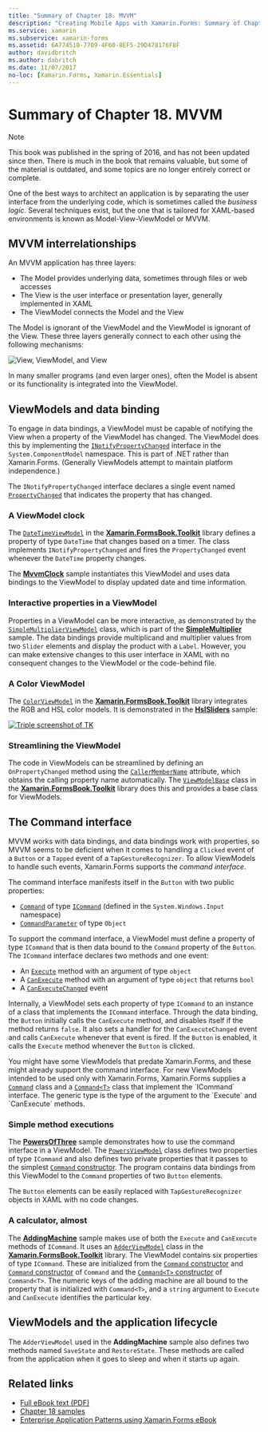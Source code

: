 ```yaml
---
title: "Summary of Chapter 18. MVVM"
description: "Creating Mobile Apps with Xamarin.Forms: Summary of Chapter 18. MVVM"
ms.service: xamarin
ms.subservice: xamarin-forms
ms.assetid: 6A774510-7709-4F60-8EF5-29D478176F8F
author: davidbritch
ms.author: dabritch
ms.date: 11/07/2017
no-loc: [Xamarin.Forms, Xamarin.Essentials]
---
```


# Summary of Chapter 18. MVVM

> [!NOTE]
> This book was published in the spring of 2016, and has not been updated since then. There is much in the book that remains valuable, but some of the material is outdated, and some topics are no longer entirely correct or complete.

One of the best ways to architect an application is by separating the user interface from the underlying code, which is sometimes called the *business logic*. Several techniques exist, but the one that is tailored for XAML-based environments is known as Model-View-ViewModel or MVVM.

## MVVM interrelationships

An MVVM application has three layers:

- The Model provides underlying data, sometimes through files or web accesses
- The View is the user interface or presentation layer, generally implemented in XAML
- The ViewModel connects the Model and the View

The Model is ignorant of the ViewModel and the ViewModel is ignorant of the View. These three layers generally connect to each other using the following mechanisms:

![View, ViewModel, and View](images/ch18fg03.png "MVVM")

In many smaller programs (and even larger ones), often the Model is absent or its functionality is integrated into the ViewModel.

## ViewModels and data binding

To engage in data bindings, a ViewModel must be capable of notifying the View when a property of the ViewModel has changed. The ViewModel does this by implementing the [`INotifyPropertyChanged`](xref:System.ComponentModel.INotifyPropertyChanged) interface in the `System.ComponentModel` namespace. This is part of .NET rather than Xamarin.Forms. (Generally ViewModels attempt to maintain platform independence.)

The `INotifyPropertyChanged` interface declares a single event named [`PropertyChanged`](xref:System.ComponentModel.INotifyPropertyChanged) that indicates the property that has changed.

### A ViewModel clock

The [`DateTimeViewModel`](https://github.com/xamarin/xamarin-forms-book-samples/blob/master/Libraries/Xamarin.FormsBook.Toolkit/Xamarin.FormsBook.Toolkit/DateTimeViewModel.cs) in the [**Xamarin.FormsBook.Toolkit**](https://github.com/xamarin/xamarin-forms-book-samples/tree/master/Libraries/Xamarin.FormsBook.Toolkit/Xamarin.FormsBook.Toolkit) library defines a property of type `DateTime` that changes based on a timer. The class implements `INotifyPropertyChanged` and fires the `PropertyChanged` event whenever the `DateTime` property changes.

The [**MvvmClock**](https://github.com/xamarin/xamarin-forms-book-samples/tree/master/Chapter18/MvvmClock) sample instantiates this ViewModel and uses data bindings to the ViewModel to display updated date and time information.

### Interactive properties in a ViewModel

Properties in a ViewModel can be more interactive, as demonstrated by the [`SimpleMultiplierViewModel`](https://github.com/xamarin/xamarin-forms-book-samples/blob/master/Chapter18/SimpleMultiplier/SimpleMultiplier/SimpleMultiplier/SimpleMultiplierViewModel.cs) class, which is part of the
[**SimpleMultiplier**](https://github.com/xamarin/xamarin-forms-book-samples/tree/master/Chapter18/SimpleMultiplier) sample. The data bindings provide multiplicand and multiplier values from two `Slider` elements and display the product with a `Label`. However, you can make extensive changes to this user interface in XAML with no consequent changes to the ViewModel or the code-behind file.

### A Color ViewModel

The
[`ColorViewModel`](https://github.com/xamarin/xamarin-forms-book-samples/blob/master/Libraries/Xamarin.FormsBook.Toolkit/Xamarin.FormsBook.Toolkit/ColorViewModel.cs) in the [**Xamarin.FormsBook.Toolkit**](https://github.com/xamarin/xamarin-forms-book-samples/tree/master/Libraries/Xamarin.FormsBook.Toolkit/Xamarin.FormsBook.Toolkit) library integrates the RGB and HSL color models. It is demonstrated in the [**HslSliders**](https://github.com/xamarin/xamarin-forms-book-samples/tree/master/Chapter18/HslSliders) sample:

[![Triple screenshot of TK](images/ch18fg08-small.png "HSL Color Model")](images/ch18fg08-large.png#lightbox "HSL Color Model")

### Streamlining the ViewModel

The code in ViewModels can be streamlined by defining an `OnPropertyChanged` method using the [`CallerMemberName`](xref:System.Runtime.CompilerServices.CallerMemberNameAttribute) attribute, which obtains the calling property name automatically. The [`ViewModelBase`](https://github.com/xamarin/xamarin-forms-book-samples/blob/master/Libraries/Xamarin.FormsBook.Toolkit/Xamarin.FormsBook.Toolkit/ViewModelBase.cs) class in the [**Xamarin.FormsBook.Toolkit**](https://github.com/xamarin/xamarin-forms-book-samples/tree/master/Libraries/Xamarin.FormsBook.Toolkit/Xamarin.FormsBook.Toolkit) library does this and provides a base class for ViewModels.

## The Command interface

MVVM works with data bindings, and data bindings work with properties, so MVVM seems to be deficient when it comes to handling a `Clicked` event of a `Button` or a `Tapped` event of a `TapGestureRecognizer`. To allow ViewModels to handle such events, Xamarin.Forms supports the *command interface*.

The command interface manifests itself in the `Button` with two public properties:

- [`Command`](xref:Xamarin.Forms.Button.Command) of type [`ICommand`](xref:System.Windows.Input.ICommand) (defined in the `System.Windows.Input` namespace)
- [`CommandParameter`](xref:Xamarin.Forms.Button.CommandParameter) of type `Object`

To support the command interface, a ViewModel must define a property of type `ICommand` that is then data bound to the `Command` property of the `Button`. The `ICommand` interface declares two methods and one event:

- An [`Execute`](xref:System.Windows.Input.ICommand.Execute(System.Object)) method with an argument of type `object`
- A [`CanExecute`](xref:System.Windows.Input.ICommand.CanExecute(System.Object)) method with an argument of type `object` that returns `bool`
- A [`CanExecuteChanged`](xref:System.Windows.Input.ICommand.CanExecuteChanged) event

Internally, a ViewModel sets each property of type `ICommand` to an instance of a class that implements the `ICommand` interface. Through the data binding, the `Button` initially calls the `CanExecute` method, and disables itself if the method returns `false`. It also sets a handler for the `CanExecuteChanged` event and calls `CanExecute` whenever that event is fired. If the `Button` is enabled, it calls the `Execute` method whenever the `Button` is clicked.

You might have some ViewModels that predate Xamarin.Forms, and these might already support the command interface. For new ViewModels intended to be used only with Xamarin.Forms, Xamarin.Forms supplies a [`Command`](xref:Xamarin.Forms.Command) class and a [`Command<T>`](xref:Xamarin.Forms.Command`1) class that implement the `ICommand` interface. The generic type is the type of the argument to the `Execute` and `CanExecute` methods.

### Simple method executions

The [**PowersOfThree**](https://github.com/xamarin/xamarin-forms-book-samples/tree/master/Chapter18/PowersOfThree) sample demonstrates how to use the command interface in a ViewModel. The [`PowersViewModel`](https://github.com/xamarin/xamarin-forms-book-samples/blob/master/Chapter18/PowersOfThree/PowersOfThree/PowersOfThree/PowersViewModel.cs) class defines two properties of type `ICommand` and also defines two private properties that it passes to the simplest [`Command` constructor](xref:Xamarin.Forms.Command.%23ctor(System.Action)). The program contains data bindings from this ViewModel to the `Command` properties of two `Button` elements.

The `Button` elements can be easily replaced with `TapGestureRecognizer` objects in XAML with no code changes.

### A calculator, almost

The [**AddingMachine**](https://github.com/xamarin/xamarin-forms-book-samples/tree/master/Chapter18/AddingMachine) sample makes use of both the `Execute` and `CanExecute` methods of `ICommand`. It uses an [`AdderViewModel`](https://github.com/xamarin/xamarin-forms-book-samples/blob/master/Libraries/Xamarin.FormsBook.Toolkit/Xamarin.FormsBook.Toolkit/AdderViewModel.cs) class in the [**Xamarin.FormsBook.Toolkit**](https://github.com/xamarin/xamarin-forms-book-samples/blob/master/Libraries/Xamarin.FormsBook.Toolkit/Xamarin.FormsBook.Toolkit/AdderViewModel.cs) library. The ViewModel contains six properties of type `ICommand`. These are initialized from the [`Command` constructor](xref:Xamarin.Forms.Command.%23ctor(System.Action)) and [`Command` constructor](xref:Xamarin.Forms.Command.%23ctor(System.Action,System.Func{System.Boolean})) of `Command` and the [`Command<T>` constructor](/dotnet/api/xamarin.forms.command.-ctor?view=xamarin-forms#Xamarin_Forms_Command__ctor_System_Action_System_Object__System_Func_System_Object_System_Boolean__&preserve-view=true) of `Command<T>`. The numeric keys of the adding machine are all bound to the property that is initialized with `Command<T>`, and a `string` argument to `Execute` and `CanExecute` identifies the particular key.

## ViewModels and the application lifecycle

The `AdderViewModel` used in the **AddingMachine** sample also defines two methods named `SaveState` and `RestoreState`. These methods are called from the application when it goes to sleep and when it starts up again.

## Related links

- [Full eBook text (PDF)](https://aka.ms/xamformsebook)
- [Chapter 18 samples](https://github.com/xamarin/xamarin-forms-book-samples/tree/master/Chapter18)
- [Enterprise Application Patterns using Xamarin.Forms eBook](~/xamarin-forms/enterprise-application-patterns/index.md)
